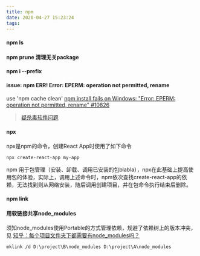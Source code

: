 ```yaml
---
title: npm
date: 2020-04-27 15:23:24
tags:
---
```

#### npm ls

#### npm prune 清理无关package

#### npm i --prefix


#### issue: npm ERR! Error: EPERM: operation not permitted, rename

use 'npm cache clean'
[npm install fails on Windows: "Error: EPERM: operation not permitted, rename" #10826](https://github.com/npm/npm/issues/10826)
> [疑杀毒软件问题](https://github.com/expo/create-react-native-app/issues/191#issuecomment-304073970)

#### npx
npx是npm的命令，创建React App时使用了如下命令
```
npx create-react-app my-app
```
npm 用于包管理（安装、卸载、调用已安装的包blabla），npx在此基础上提高使用包的体验，实际上，调用上述命令时，npm依次查找create-react-app的依赖，无法找到则从网络安装，随后调用创建项目，并在包命令执行结束后删除。
#### npm link
#### 用软链接共享node_modules
须知node_modules使用Portable的方式管理依赖，规避了依赖树上的版本冲突，见 [知乎：每个项目文件夹下都需要有node_modules吗？](https://www.zhihu.com/question/55089754/answer/145129917)
```
mklink /d D:\project\B\node_modules D:\project\A\node_modules
```